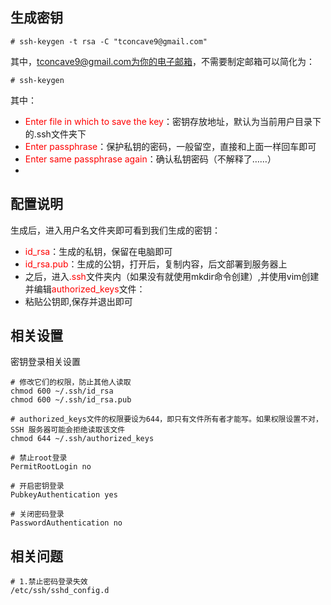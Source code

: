 ## 生成密钥
```shell
# ssh-keygen -t rsa -C "tconcave9@gmail.com"
```
其中，tconcave9@gmail.com为你的电子邮箱，不需要制定邮箱可以简化为：
```shell
# ssh-keygen
```

其中：
* <font color="red">Enter file in which to save the key</font>：密钥存放地址，默认为当前用户目录下的.ssh文件夹下
* <font color="red">Enter passphrase</font>：保护私钥的密码，一般留空，直接和上面一样回车即可
* <font color="red">Enter same passphrase again</font>：确认私钥密码（不解释了……）
* 


## 配置说明
生成后，进入用户名文件夹即可看到我们生成的密钥：
* <font color="red">id_rsa</font>：生成的私钥，保留在电脑即可
* <font color="red">id_rsa.pub</font>：生成的公钥，打开后，复制内容，后文部署到服务器上
* 之后，进入<font color ="red">.ssh</font>文件夹内（如果没有就使用mkdir命令创建）,并使用vim创建并编辑<font color="red">authorized_keys</font>文件：
* 粘贴公钥即,保存并退出即可

## 相关设置
密钥登录相关设置
```shell
# 修改它们的权限，防止其他人读取
chmod 600 ~/.ssh/id_rsa
chmod 600 ~/.ssh/id_rsa.pub

# authorized_keys文件的权限要设为644，即只有文件所有者才能写。如果权限设置不对，SSH 服务器可能会拒绝读取该文件
chmod 644 ~/.ssh/authorized_keys

# 禁止root登录
PermitRootLogin no

# 开启密钥登录
PubkeyAuthentication yes

# 关闭密码登录
PasswordAuthentication no

```

## 相关问题
```shell
# 1.禁止密码登录失效
/etc/ssh/sshd_config.d
```